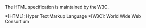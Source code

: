  The HTML specification is maintained by the W3C.

  *[HTML]: Hyper Text Markup Language
  *[W3C]:  World Wide Web Consortium
